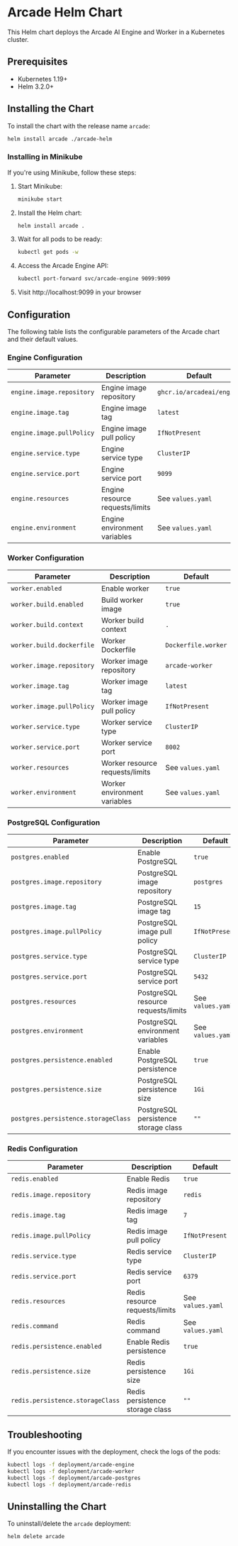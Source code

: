 # Arcade Helm Chart

This Helm chart deploys the Arcade AI Engine and Worker in a Kubernetes cluster.

## Prerequisites

- Kubernetes 1.19+
- Helm 3.2.0+

## Installing the Chart

To install the chart with the release name `arcade`:

```bash
helm install arcade ./arcade-helm
```

### Installing in Minikube

If you're using Minikube, follow these steps:

1. Start Minikube:
   ```bash
   minikube start
   ```

2. Install the Helm chart:
   ```bash
   helm install arcade .
   ```

3. Wait for all pods to be ready:
   ```bash
   kubectl get pods -w
   ```

4. Access the Arcade Engine API:
   ```bash
   kubectl port-forward svc/arcade-engine 9099:9099
   ```

5. Visit http://localhost:9099 in your browser

## Configuration

The following table lists the configurable parameters of the Arcade chart and their default values.

### Engine Configuration

| Parameter | Description | Default |
|-----------|-------------|---------|
| `engine.image.repository` | Engine image repository | `ghcr.io/arcadeai/engine` |
| `engine.image.tag` | Engine image tag | `latest` |
| `engine.image.pullPolicy` | Engine image pull policy | `IfNotPresent` |
| `engine.service.type` | Engine service type | `ClusterIP` |
| `engine.service.port` | Engine service port | `9099` |
| `engine.resources` | Engine resource requests/limits | See `values.yaml` |
| `engine.environment` | Engine environment variables | See `values.yaml` |

### Worker Configuration

| Parameter | Description | Default |
|-----------|-------------|---------|
| `worker.enabled` | Enable worker | `true` |
| `worker.build.enabled` | Build worker image | `true` |
| `worker.build.context` | Worker build context | `.` |
| `worker.build.dockerfile` | Worker Dockerfile | `Dockerfile.worker` |
| `worker.image.repository` | Worker image repository | `arcade-worker` |
| `worker.image.tag` | Worker image tag | `latest` |
| `worker.image.pullPolicy` | Worker image pull policy | `IfNotPresent` |
| `worker.service.type` | Worker service type | `ClusterIP` |
| `worker.service.port` | Worker service port | `8002` |
| `worker.resources` | Worker resource requests/limits | See `values.yaml` |
| `worker.environment` | Worker environment variables | See `values.yaml` |

### PostgreSQL Configuration

| Parameter | Description | Default |
|-----------|-------------|---------|
| `postgres.enabled` | Enable PostgreSQL | `true` |
| `postgres.image.repository` | PostgreSQL image repository | `postgres` |
| `postgres.image.tag` | PostgreSQL image tag | `15` |
| `postgres.image.pullPolicy` | PostgreSQL image pull policy | `IfNotPresent` |
| `postgres.service.type` | PostgreSQL service type | `ClusterIP` |
| `postgres.service.port` | PostgreSQL service port | `5432` |
| `postgres.resources` | PostgreSQL resource requests/limits | See `values.yaml` |
| `postgres.environment` | PostgreSQL environment variables | See `values.yaml` |
| `postgres.persistence.enabled` | Enable PostgreSQL persistence | `true` |
| `postgres.persistence.size` | PostgreSQL persistence size | `1Gi` |
| `postgres.persistence.storageClass` | PostgreSQL persistence storage class | `""` |

### Redis Configuration

| Parameter | Description | Default |
|-----------|-------------|---------|
| `redis.enabled` | Enable Redis | `true` |
| `redis.image.repository` | Redis image repository | `redis` |
| `redis.image.tag` | Redis image tag | `7` |
| `redis.image.pullPolicy` | Redis image pull policy | `IfNotPresent` |
| `redis.service.type` | Redis service type | `ClusterIP` |
| `redis.service.port` | Redis service port | `6379` |
| `redis.resources` | Redis resource requests/limits | See `values.yaml` |
| `redis.command` | Redis command | See `values.yaml` |
| `redis.persistence.enabled` | Enable Redis persistence | `true` |
| `redis.persistence.size` | Redis persistence size | `1Gi` |
| `redis.persistence.storageClass` | Redis persistence storage class | `""` |

## Troubleshooting

If you encounter issues with the deployment, check the logs of the pods:

```bash
kubectl logs -f deployment/arcade-engine
kubectl logs -f deployment/arcade-worker
kubectl logs -f deployment/arcade-postgres
kubectl logs -f deployment/arcade-redis
```

## Uninstalling the Chart

To uninstall/delete the `arcade` deployment:

```bash
helm delete arcade
``` 